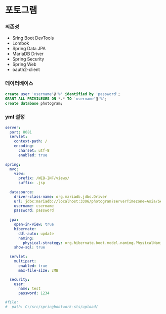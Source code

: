 # 포토그램

### 의존성

- Sring Boot DevTools
- Lombok
- Spring Data JPA
- MariaDB Driver
- Spring Security
- Spring Web
- oauth2-client

### 데이터베이스

```sql
create user 'username'@'%' identified by 'password';
GRANT ALL PRIVILEGES ON *.* TO 'username'@'%';
create database photogram;
```

### yml 설정

```yml
server:
  port: 8081
  servlet:
    context-path: /
    encoding:
      charset: utf-8
      enabled: true
    
spring:
  mvc:
    view:
      prefix: /WEB-INF/views/
      suffix: .jsp
      
  datasource:
    driver-class-name: org.mariadb.jdbc.Driver
    url: jdbc:mariadb://localhost:3306/photogram?serverTimezone=Asia/Seoul&allowPublicKeyRetrieval=true&useSSL=false
    username: username
    password: password
    
  jpa:
    open-in-view: true
    hibernate:
      ddl-auto: update
      naming:
        physical-strategy: org.hibernate.boot.model.naming.PhysicalNamingStrategyStandardImpl
    show-sql: true
      
  servlet:
    multipart:
      enabled: true
      max-file-size: 2MB

  security:
    user:
      name: test
      password: 1234   

#file:
#  path: C:/src/springbootwork-sts/upload/
```
